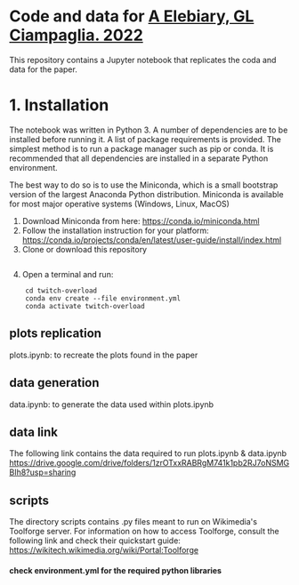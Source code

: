 # Code and data for [A Elebiary, GL Ciampaglia. 2022](https://wikiworkshop.org/2022/papers/WikiWorkshop2022_paper_30.pdf)

This repository contains a Jupyter notebook that replicates the coda and data for the paper.

# 1. Installation

The notebook was written in Python 3. A number of dependencies are to be
installed before running it. A list of package requirements is provided. The
simplest method is to run a package manager such as pip or conda. It is
recommended that all dependencies are installed in a separate Python
environment.

The best way to do so is to use the Miniconda, which is a small bootstrap
version of the largest Anaconda Python distribution. Miniconda is available for
most major operative systems (Windows, Linux, MacOS) 

1. Download Miniconda from here: https://conda.io/miniconda.html
2. Follow the installation instruction for your platform:
   https://conda.io/projects/conda/en/latest/user-guide/install/index.html
3. Clone or download this repository
```

```
4. Open a terminal and run:
```
    cd twitch-overload
    conda env create --file environment.yml
    conda activate twitch-overload
```

## plots replication
plots.ipynb: to recreate the plots found in the paper

## data generation
data.ipynb: to generate the data used within plots.ipynb

## data link
The following link contains the data required to run plots.ipynb & data.ipynb
https://drive.google.com/drive/folders/1zrOTxxRABRgM741k1pb2RJ7oNSMGBIh8?usp=sharing

## scripts
The directory scripts contains .py files meant to run on Wikimedia's Toolforge server.
For information on how to access Toolforge, consult the following link and check their quickstart guide:
https://wikitech.wikimedia.org/wiki/Portal:Toolforge

#### check environment.yml for the required python libraries

